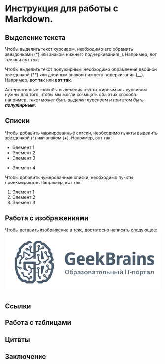 # Инструкция для работы с Markdown.

## Выделение текста

Чтобы выделить текст курсивом, необходимо его обрамить звездочками (*) или знаком нижнего подчеркивания(_). Например, *вот так* или _вот так_.

Чтобы выделить текст полужирным, необходимо обрамление двойной звездочкой (**) или двойным знаком нижнего подеркивания (__). Например, **вот так** или __вот так__.

Алтернативные способы выделения текста жирным или курсивом нужны для того, чтобы мы могли совмщать оба этих способа. например, _текст может быть выделен курсивом и при этом быть **полужирным**_.

## Списки

Чтобы добавить маркированные списки, необходимо пункты выделить звездочкой (*) или знаком (+). Например, вот так:
* Элемент 1
* Элемент 2
* Элемент 3
+ Элемент 4

Чтобы добавить нумерованные списки, необходимо пункты пронкмеровать. Например, вот так:
1. Элемент 1
2. Элемент 2
3. Элемент 3

## Работа с изображениями

Чтобы вставить изображение в текс, достатосно написать следующее:
![логотип](geekbrains.jpg)

## Ссылки

## Работа с таблицами

## Цитвты

## Заключение